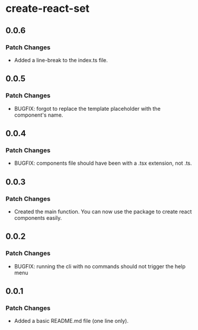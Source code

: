 # create-react-set

## 0.0.6

### Patch Changes

- Added a line-break to the index.ts file.

## 0.0.5

### Patch Changes

- BUGFIX: forgot to replace the template placeholder with the component's name.

## 0.0.4

### Patch Changes

- BUGFIX: components file should have been with a .tsx extension, not .ts.

## 0.0.3

### Patch Changes

- Created the main function. You can now use the package to create react components easily.

## 0.0.2

### Patch Changes

- BUGFIX: running the cli with no commands should not trigger the help menu

## 0.0.1

### Patch Changes

- Added a basic README.md file (one line only).
